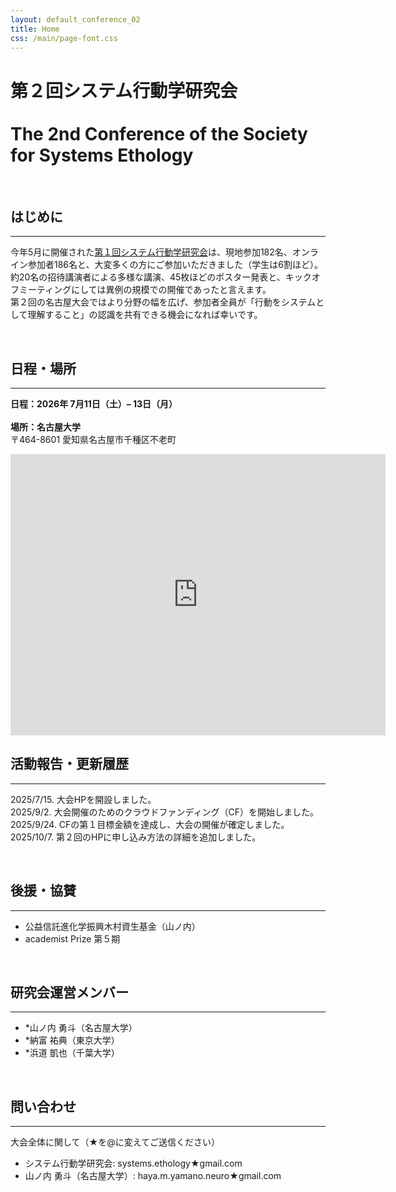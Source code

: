 ```yaml
---
layout: default_conference_02
title: Home
css: /main/page-font.css
---
```


# 第２回システム行動学研究会 <br><br> The 2nd Conference of the Society for Systems Ethology

<br>

## はじめに
***
今年5月に開催された[第１回システム行動学研究会](https://systemsethology.github.io/website/event_01/conference01_home/)は、現地参加182名、オンライン参加者186名と、大変多くの方にご参加いただきました（学生は6割ほど）。<br>
約20名の招待講演者による多様な講演、45枚ほどのポスター発表と、キックオフミーティングにしては異例の規模での開催であったと言えます。<br>
第２回の名古屋大会ではより分野の幅を広げ、参加者全員が「行動をシステムとして理解すること」の認識を共有できる機会になれば幸いです。


<br>

## 日程・場所
***
**日程：2026年 7月11日（土）– 13日（月）**<br><br>
**場所：名古屋大学**
<br>
〒464-8601 愛知県名古屋市千種区不老町<br>

<iframe 
src="https://www.google.com/maps/embed?pb=!1m18!1m12!1m3!1d3262.097977054295!2d136.9657240514968!3d35.15417717852655!2m3!1f0!2f0!3f0!3m2!1i1024!2i768!4f13.1!3m3!1m2!1s0x60037aa30bb663e3%3A0x464c087fdf7fafa3!2z5ZCN5Y-k5bGL5aSn5a2m!5e0!3m2!1sja!2sjp!4v1759885388024!5m2!1sja!2sjp" 
  width="600" height="450" style="border:0;" 
  allowfullscreen="" 
  loading="lazy" 
  referrerpolicy="no-referrer-when-downgrade">
  
  </iframe>


<br>


## 活動報告・更新履歴
***

2025/7/15. 大会HPを開設しました。<br>
2025/9/2.  大会開催のためのクラウドファンディング（CF）を開始しました。<br>
2025/9/24. CFの第１目標金額を達成し、大会の開催が確定しました。<br>
2025/10/7. 第２回のHPに申し込み方法の詳細を追加しました。<br>


<br>

## 後援・協賛
***
- 公益信託進化学振興木村資生基金（山ノ内）
- academist Prize 第５期

<br>

## 研究会運営メンバー
***
- *山ノ内 勇斗（名古屋大学）
- *納富 祐典（東京大学）
- *浜道 凱也（千葉大学）

<br>

## 問い合わせ
***
大会全体に関して（★を@に変えてご送信ください）
- システム行動学研究会: systems.ethology★gmail.com
- 山ノ内 勇斗（名古屋大学）: haya.m.yamano.neuro★gmail.com
